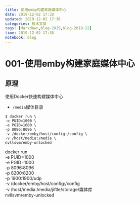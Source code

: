 ```yaml
---
title: 使用emby构建家庭媒体中心
date: 2019-12-02 17:38
updated: 2019-12-02 17:38
categories: 技术文章
tags: [Markdown,blog-2019,blog-2019-12]
time: 2019-12-02 17:38
notebook: blog
---
```


# 001-使用emby构建家庭媒体中心


## 原理

使用Docker快速构建媒体中心
- `/media`媒体目录
```
$ docker run \
-e PUID=1000 \
-e PGID=1000 \
-p 8096:8096 \
-v /docker/emby/host/config:/config \
-v /host/media:/media \
nvllsvm/emby-unlocked
```

docker run \
-e PUID=1000 \
-e PGID=1000 \
-p 8096:8096 \
-p 8200:8200 \
-p 1900:1900/udp \
-v /docker/emby/host/config:/config \
-v /host/media:/media/jiftle/storage/媒体库 \
nvllsvm/emby-unlocked

